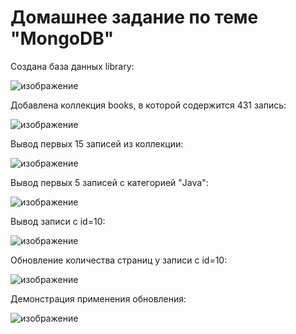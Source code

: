 # Домашнее задание по теме "MongoDB"

Создана база данных library:

![изображение](https://user-images.githubusercontent.com/63968897/167413021-fdad1914-4c8d-409d-98da-9312071a17e2.png)

Добавлена коллекция books, в которой содержится 431 запись:

![изображение](https://user-images.githubusercontent.com/63968897/167413102-1e8f678e-bec6-44fd-888a-0abd49a97474.png)

Вывод первых 15 записей из коллекции:

![изображение](https://user-images.githubusercontent.com/63968897/167413951-89b47c8b-6ecc-4880-9af7-ea10beeb07c5.png)

Вывод первых 5 записей с категорией "Java":

![изображение](https://user-images.githubusercontent.com/63968897/167414192-8b2814bf-82db-43ce-a63a-605359a896dc.png)

Вывод записи с id=10:

![изображение](https://user-images.githubusercontent.com/63968897/167414534-7c552b5b-99c6-4b89-8419-224c4e3c66dc.png)

Обновление количества страниц у записи с id=10:

![изображение](https://user-images.githubusercontent.com/63968897/167414800-c2159bba-f713-452f-9e07-5ae7b6124313.png)

Демонстрация применения обновления:

![изображение](https://user-images.githubusercontent.com/63968897/167414912-59292588-ee73-450d-94f7-ba128545d6d7.png)
